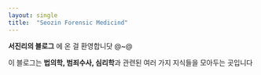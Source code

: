 ```yaml
---
layout: single
title:  "Seozin Forensic Medicind"
---
```


**서진리의 블로그** 에 온 걸 환영합니닷 @~@

이 블로그는 **법의학, 범죄수사, 심리학**과 관련된 여러 가지 지식들을 모아두는 곳입니다
